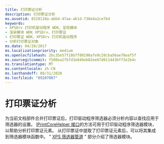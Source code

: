 ```yaml
---
title: 打印票证分析
description: 打印票证分析
ms.assetid: 8328110a-abb4-47aa-ab1d-730e4a2ce7bd
keywords:
- XPSDrv 打印机驱动程序 WDK，呈现模块
- 渲染模块 WDK XPSDrv，打印票证
- 打印票证 WDK，XPSDrv 打印机驱动程序
- 分析打印票证对象
ms.date: 04/20/2017
ms.localizationpriority: medium
ms.openlocfilehash: 2bc35e57f18b7f80190afe9c28cba56ae78eaf5f
ms.sourcegitcommit: f500ea2fbfd3e849eb82ee67d011443bff3e2b4c
ms.translationtype: MT
ms.contentlocale: zh-CN
ms.lasthandoff: 08/31/2020
ms.locfileid: "89207087"
---
```

# <a name="print-ticket-parsing"></a>打印票证分析


为当前文档部件合并打印票证后，打印驱动程序筛选器必须分析内容以查找应用于筛选器的设置。 [IPrintCoreHelper 接口](/windows-hardware/drivers/ddi/prcomoem/nn-prcomoem-iprintcorehelper)的方法可用于打印驱动程序筛选器模块，以帮助分析打印票证元素。 从打印票证中提取了打印票证元素后，可以将其集成到筛选器模块函数中。 " [XPS 筛选器管道](xpsdrv-printer-driver.md) " 部分介绍了筛选器模块。

 

